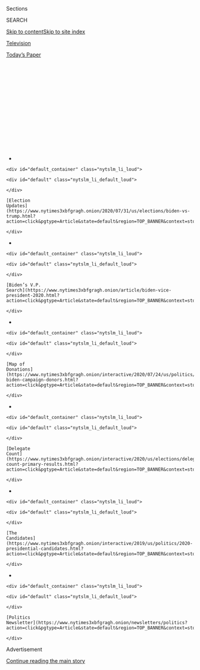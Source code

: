 <div id="app">

<div>

<div>

<div>

<div class="NYTAppHideMasthead css-1q2w90k e1suatyy0">

<div class="section css-ui9rw0 e1suatyy2">

<div class="css-eph4ug er09x8g0">

<div class="css-6n7j50">

</div>

<span class="css-1dv1kvn">Sections</span>

<div class="css-10488qs">

<span class="css-1dv1kvn">SEARCH</span>

</div>

[Skip to content](#site-content)[Skip to site
index](#site-index)

</div>

<div id="masthead-section-label" class="css-1wr3we4 eaxe0e00">

[Television](https://www.nytimes3xbfgragh.onion/section/arts/television)

</div>

<div class="css-10698na e1huz5gh0">

</div>

</div>

<div id="masthead-bar-one" class="section hasLinks css-15hmgas e1csuq9d3">

<div class="css-uqyvli e1csuq9d0">

</div>

<div class="css-1uqjmks e1csuq9d1">

</div>

<div class="css-9e9ivx">

[](https://myaccount.nytimes3xbfgragh.onion/auth/login?response_type=cookie&client_id=vi)

</div>

<div class="css-1bvtpon e1csuq9d2">

[Today’s
Paper](https://www.nytimes3xbfgragh.onion/section/todayspaper)

</div>

</div>

</div>

</div>

<div data-aria-hidden="false">

<div id="site-content" data-role="main">

<div>

<div class="css-1aor85t" style="opacity:0.000000001;z-index:-1;visibility:hidden">

<div class="css-1hqnpie">

<div class="css-epjblv">

<span class="css-17xtcya">[Television](/section/arts/television)</span><span class="css-x15j1o">|</span><span class="css-fwqvlz">Trump’s
Briefings, ‘The Apprentice’ and the Perils of the Second
Season</span>

</div>

<div class="css-k008qs">

<div class="css-1iwv8en">

<span class="css-18z7m18"></span>

<div>

</div>

</div>

<span class="css-1n6z4y">https://nyti.ms/3jjS0aW</span>

<div class="css-1705lsu">

<div class="css-4xjgmj">

<div class="css-4skfbu" data-role="toolbar" data-aria-label="Social Media Share buttons, Save button, and Comments Panel with current comment count" data-testid="share-tools">

  - 
  - 
  - 
  - 
    
    <div class="css-6n7j50">
    
    </div>

  - 

</div>

</div>

</div>

</div>

</div>

</div>

<div id="NYT_TOP_BANNER_REGION" class="css-13pd83m">

<div>

<div id="styln-elections-notifications-menu" class="section interactive-content interactive-size-medium css-1edisqu">

<div class="css-17ih8de interactive-body">

<div class="nytslm_innerContainer" data-aria-live="polite">

<div class="nytslm_title">

</div>

  - 
    
    <div id="default_container" class="nytslm_li_loud">
    
    <div id="default" class="nytslm_li_default_loud">
    
    </div>
    
    [Election
    Updates](https://www.nytimes3xbfgragh.onion/2020/07/31/us/elections/biden-vs-trump.html?action=click&pgtype=Article&state=default&region=TOP_BANNER&context=storylines_menu)
    
    </div>

  - 
    
    <div id="default_container" class="nytslm_li_loud">
    
    <div id="default" class="nytslm_li_default_loud">
    
    </div>
    
    [Biden’s V.P.
    Search](https://www.nytimes3xbfgragh.onion/article/biden-vice-president-2020.html?action=click&pgtype=Article&state=default&region=TOP_BANNER&context=storylines_menu)
    
    </div>

  - 
    
    <div id="default_container" class="nytslm_li_loud">
    
    <div id="default" class="nytslm_li_default_loud">
    
    </div>
    
    [Map of
    Donations](https://www.nytimes3xbfgragh.onion/interactive/2020/07/24/us/politics/trump-biden-campaign-donors.html?action=click&pgtype=Article&state=default&region=TOP_BANNER&context=storylines_menu)
    
    </div>

  - 
    
    <div id="default_container" class="nytslm_li_loud">
    
    <div id="default" class="nytslm_li_default_loud">
    
    </div>
    
    [Delegate
    Count](https://www.nytimes3xbfgragh.onion/interactive/2020/us/elections/delegate-count-primary-results.html?action=click&pgtype=Article&state=default&region=TOP_BANNER&context=storylines_menu)
    
    </div>

  - 
    
    <div id="default_container" class="nytslm_li_loud">
    
    <div id="default" class="nytslm_li_default_loud">
    
    </div>
    
    [The
    Candidates](https://www.nytimes3xbfgragh.onion/interactive/2019/us/politics/2020-presidential-candidates.html?action=click&pgtype=Article&state=default&region=TOP_BANNER&context=storylines_menu)
    
    </div>

  - 
    
    <div id="default_container" class="nytslm_li_loud">
    
    <div id="default" class="nytslm_li_default_loud">
    
    </div>
    
    [Politics
    Newsletter](https://www.nytimes3xbfgragh.onion/newsletters/politics?action=click&pgtype=Article&state=default&region=TOP_BANNER&context=storylines_menu)
    
    </div>

</div>

</div>

</div>

</div>

</div>

<div id="top-wrapper" class="css-1sy8kpn">

<div id="top-slug" class="css-l9onyx">

Advertisement

</div>

[Continue reading the main
story](#after-top)

<div class="ad top-wrapper" style="text-align:center;height:100%;display:block;min-height:250px">

<div id="top" class="place-ad" data-position="top" data-size-key="top">

</div>

</div>

<div id="after-top">

</div>

</div>

<div>

<div id="sponsor-wrapper" class="css-1hyfx7x">

<div id="sponsor-slug" class="css-19vbshk">

Supported by

</div>

[Continue reading the main
story](#after-sponsor)

<div id="sponsor" class="ad sponsor-wrapper" style="text-align:center;height:100%;display:block">

</div>

<div id="after-sponsor">

</div>

</div>

<div class="css-186x18t">

Critic’s
Notebook

</div>

<div class="css-1vkm6nb ehdk2mb0">

# Trump’s Briefings, ‘The Apprentice’ and the Perils of the Second Season

</div>

President Trump seems to think there’s no such thing as too much of him
on TV. He’s been wrong about that before.

<div class="css-79elbk" data-testid="photoviewer-wrapper">

<div class="css-z3e15g" data-testid="photoviewer-wrapper-hidden">

</div>

<div class="css-1a48zt4 ehw59r15" data-testid="photoviewer-children">

![<span class="css-16f3y1r e13ogyst0" data-aria-hidden="true">President
Trump will now be bringing back his televised evening coronavirus
briefings.</span><span class="css-cnj6d5 e1z0qqy90" itemprop="copyrightHolder"><span class="css-1ly73wi e1tej78p0">Credit...</span><span><span>Doug
Mills/The New York
Times</span></span></span>](https://static01.graylady3jvrrxbe.onion/images/2020/07/21/arts/21TRUMPTV1/merlin_174568761_fee73ca3-ec44-43d9-a380-5909f58a1e30-articleLarge.jpg?quality=75&auto=webp&disable=upscale)

</div>

</div>

<div class="css-18e8msd">

<div class="css-vp77d3 epjyd6m0">

<div class="css-hus3qt ey68jwv0" data-aria-hidden="true">

[![James
Poniewozik](https://static01.graylady3jvrrxbe.onion/images/2018/02/16/multimedia/author-james-poniewozik/author-james-poniewozik-thumbLarge.jpg
"James Poniewozik")](https://www.nytimes3xbfgragh.onion/by/james-poniewozik)

</div>

<div class="css-1baulvz">

By [<span class="css-1baulvz last-byline" itemprop="name">James
Poniewozik</span>](https://www.nytimes3xbfgragh.onion/by/james-poniewozik)

</div>

</div>

  - 
    
    <div class="css-ld3wwf e16638kd2">
    
    July 21,
    2020
    
    </div>

  - 
    
    <div class="css-4xjgmj">
    
    <div class="css-d8bdto" data-role="toolbar" data-aria-label="Social Media Share buttons, Save button, and Comments Panel with current comment count" data-testid="share-tools">
    
      - 
      - 
      - 
      - 
        
        <div class="css-6n7j50">
        
        </div>
    
      - 
    
    </div>
    
    </div>

</div>

</div>

<div class="section meteredContent css-1r7ky0e" name="articleBody" itemprop="articleBody">

<div class="css-1fanzo5 StoryBodyCompanionColumn">

<div class="css-53u6y8">

The pinnacle of Donald J. Trump’s TV career lasted one night, and he has
never stopped trying to relive it.

The finale of the first season of “The Apprentice” in 2004 was the
top-rated show on TV. Afterward the host, finally a mass-media star
after decades of courting fame, believed that giving people twice as
much of him would be twice as good.

NBC agreed, scheduling the show for two cycles the following year (and
then a spinoff with Martha Stewart). The “Apprentice” that returned was
more Trump-centric, the host more brash, loud and insulting, his
boardroom firings more dramatic and stunt-filled. Mr. Trump himself took
to the talk- and comedy-show circuit like a starlet in Oscar season,
appearing in ads and on red carpets delivering his trademark “You’re
fired” finger-point and sneer. He was everywhere.

It didn’t work. The ratings declined, first gradually, then
precipitously. While competitors like “American Idol” topped the charts
for years, “The Apprentice” declined until Mr. Trump was left hosting a
gimmick version with C-list celebrities. For years after, he would cling
to that one glorious stat from 2004 like an Electoral College map, to
claim that his reality show was still the biggest thing on TV.

</div>

</div>

<div class="css-1fanzo5 StoryBodyCompanionColumn">

<div class="css-53u6y8">

The host, of course, rebooted himself, parlaying his network celebrity
into a second life as a political commentator on Fox News, then
candidate, then president. But his reality-TV experience is worth
keeping in mind as he plans to revive his evening coronavirus briefings,
in the apparent belief that rebooting [last spring’s ratings
hit](https://www.nytimes3xbfgragh.onion/2020/03/25/business/media/trump-coronavirus-briefings-ratings.html)
will [reboot his poll
numbers](https://www.nytimes3xbfgragh.onion/2020/07/22/us/politics/trump-polls-2020.html).

<div id="NYT_MAIN_CONTENT_1_REGION" class="css-9tf9ac">

<div>

<div id="styln-nfldraft-updates-block" class="section interactive-content interactive-size-medium css-1ftcdic">

<div class="css-17ih8de interactive-body">

<div id="styln-briefing-block" data-asset-id="">

<div class="briefing-block-header-section">

# [Latest Updates: 2020 Election](https://www.nytimes3xbfgragh.onion/2020/07/31/us/elections/biden-vs-trump.html?action=click&pgtype=Article&state=default&region=MAIN_CONTENT_1&context=storylines_live_updates)

<div class="briefing-block-ts">

Updated 2020-08-01T01:26:45.732Z

</div>

</div>

  - [Kamala Harris, a top vice-presidential contender, confronts double
    standards.](https://www.nytimes3xbfgragh.onion/2020/07/31/us/elections/biden-vs-trump.html?action=click&pgtype=Article&state=default&region=MAIN_CONTENT_1&context=storylines_live_updates#link-29fdff45)
  - [Karen Bass and Susan Rice are rising on Biden’s vice-presidential
    shortlist.](https://www.nytimes3xbfgragh.onion/2020/07/31/us/elections/biden-vs-trump.html?action=click&pgtype=Article&state=default&region=MAIN_CONTENT_1&context=storylines_live_updates#link-13ec3d9c)
  - [Trump says Russian bounties to kill U.S. troops ‘never took
    place.’](https://www.nytimes3xbfgragh.onion/2020/07/31/us/elections/biden-vs-trump.html?action=click&pgtype=Article&state=default&region=MAIN_CONTENT_1&context=storylines_live_updates#link-49e9a016)

<div class="briefing-block-footer">

<div class="briefing-block-footer-meta">

[See more
updates](https://www.nytimes3xbfgragh.onion/2020/07/31/us/elections/biden-vs-trump.html?action=click&pgtype=Article&state=default&region=MAIN_CONTENT_1&context=storylines_live_updates)

</div>

</div>

</div>

</div>

</div>

</div>

</div>

NBC’s mistake with “The Apprentice” was partly an eternal TV pitfall:
milking the prize cow until it runs dry. Donald Trump, it turned out,
was no more immune to overexposure than Regis Philbin and “Who Wants to
Be a Millionaire.” (“Idol,” on the other hand, aired just one season a
year, and aimed to make stars of its contestants, not just its hosts.)

But it was also an error distinctive to Mr. Trump, who was both the star
and a producer of “The Apprentice”: Since his 1980s tabloid days, he
never believed there was such a thing as bad publicity, at least for
him. Or as the “Pod Save America” host and former Obama strategist Dan
Pfeiffer put it in [a Tweet on
Tuesday](https://twitter.com/danpfeiffer/status/1285241783937429505):
“Trump always thinks more Trump is the solution when it is always the
cause of the problem.”

Sure, attention is an asset, in politics as in reality TV. Mr. Trump’s
willingness to feed the news beast in 2016 earned him billions in free
media and effectively made him the election’s protagonist.

And [as I
wrote](https://www.nytimes3xbfgragh.onion/2020/03/30/arts/television/trump-coronavirus-briefing.html)
during Mr. Trump’s first run of briefings in the spring, they offered
him an opportunity he hadn’t had since he started “The Apprentice”: a
regular TV platform in which he could speak to a mass audience beyond
his loyalist base. For a moment, they allowed him to create the visual
impression that he was acting on the pandemic, by going out and speaking
on it. For a moment, his approval ratings — and TV ratings — went up.

</div>

</div>

<div class="css-1fanzo5 StoryBodyCompanionColumn">

<div class="css-53u6y8">

But what you do with the attention turns out to matter, at least when
the stakes are hundreds of thousands of lives, not a game-show prize. It
matters if you suggest that [household
disinfectants](https://www.nytimes3xbfgragh.onion/2020/04/24/us/politics/trump-inject-disinfectant-bleach-coronavirus.html)
could be a medical treatment. It matters if you go to war with your own
medical experts. It matters if you minimize, on Page 1, a terrible
reality that everyone can read about for themselves in the obituaries.

Judging by the president’s decision, he doesn’t see this as the problem.
Instead the problem is not *enough* him on TV, giving the people what
worked for him before — zinging, blustering, pointing fingers and
fighting.

His plan to return to prime time was not accompanied by an announced
shift in public-health policy. The thinking simply seems to be: People
want to see the president doing something. And to Donald Trump, going on
TV is the doing-somethingest thing of all.

Thus we saw him on Sunday, sitting for an excruciating interview with
[Chris Wallace of Fox
News](https://www.nytimes3xbfgragh.onion/2020/07/19/us/politics/trump-fox-interview-coronavirus-race.html),
doubling down on blatant disinformation — like his claim that the United
States has the lowest Covid-19 mortality rate in the world — in the face
of ruthless fact-checking. As in his “You’re fired” days, he fell back
on his trusty catchphrase, calling Mr. Wallace “fake news” as if the
words could dispel the interviewer from the boardroom.

At one point, Mr. Wallace brought up the president’s past criticisms of
him, asking if he understood that it was a journalist’s duty to
interview the president’s rivals, too. A more blunt way of putting it
would be: Does the president think it’s Fox’s job to help him win the
election?

He seems to think so. He [tweeted a complaint in
May](https://twitter.com/realDonaldTrump/status/1263537553073942528)
that Fox was “doing nothing to help Republicans, and me, get
re-elected.” But in a broader sense, he has suggested that TV itself
owes him payback for all he’s given it. TV networks, he has said, will
[miss the
ratings](https://www.hollywoodreporter.com/news/donald-trump-says-media-needs-him-win-election-1070632)
he brings if he is voted out of the White House.

</div>

</div>

<div class="css-1fanzo5 StoryBodyCompanionColumn">

<div class="css-53u6y8">

He may be right, but he also assumes that TV viewers think like TV
networks. He acts as if Americans would suffer anything rather than the
boredom he imagines they would endure without him. Thus his preferred
epithet for his opponent, Joseph R. Biden Jr. — “Sleepy” — which may not
be the killer burn he imagines to a populace tired of staying up all
night in anxiety.

And yet Mr. Trump is, if you trust the current polls, currently losing
to a challenger who is running a quasi-incumbent-like media strategy,
avoiding making big splashes and letting his rival do the work for him.
Mr. Trump seems resentful of this — “Let him come out of his basement,”
he told Mr. Wallace — or maybe just incredulous. Why would any sane
person not get as much media attention as possible?

Mr. Trump seems to believe that Americans are yearning for a TV star
more than they are yearning for a leader — or, at least, that they do
not recognize a difference between the two.

Criticize his approach, of course, and there is a ready answer: The “Too
much is never enough” strategy worked for him in 2016. It worked in
2004, too, in the first season of “The Apprentice.”

It always works until it stops working. Until someone decides that too
much, in fact, is enough
already.

</div>

</div>

<div>

</div>

</div>

<div>

</div>

<div>

</div>

<div id="NYT_BELOW_MAIN_CONTENT_REGION">

<div>

<div id="STLYN_guide_v1_STYLN_guide_a" class="section css-l08pwh interactive-content interactive-size-medium">

<div class="css-17ih8de interactive-body">

<div class="g-story g-freebird g-max-limit" data-preview-slug="styln-scroll-guide">

</div>

<div id="g-electionguide-id" class="g-electionguide">

<div class="g-electionguide-container">

<div class="g-electionguide-wrapper">

<div class="g-electionguide-logo">

</div>

# Our 2020 Election Guide

Updated July 31, 2020

  - 
    
    -----
    
    ## The Latest
    
      - President Trump’s assault on the Postal Service is intersecting
        with his attacks on mail-in voting. [Voting rights groups say it
        is a recipe for
        disaster.](https://www.nytimes3xbfgragh.onion/2020/07/31/us/politics/trump-usps-mail-delays.html?action=click&pgtype=Article&state=default&region=BELOW_MAIN_CONTENT&context=storylines_guide)

  - 
    
    -----
    
    ## Biden’s V.P. Search
    
      - [Here are 13
        women](https://www.nytimes3xbfgragh.onion/article/biden-vice-president-2020.html?action=click&pgtype=Article&state=default&region=BELOW_MAIN_CONTENT&context=storylines_guide)
        who have been under consideration to be Joe Biden’s running
        mate, and why each might be chosen — and might not be.

  - 
    
    -----
    
    ## Keep Up With Our Coverage
    
      - Get an
        [email](https://www.nytimes3xbfgragh.onion/newsletters/politics?action=click&pgtype=Article&state=default&region=BELOW_MAIN_CONTENT&context=storylines_guide)
        recapping the day’s news
    
    <!-- end list -->
    
      - Download our mobile app on
        [iOS](https://apps.apple.com/us/app/nytimes/id284862083?ls=1&mat_click_id=5c79ae7455014fd1bd66b5610c05b8f2-20191112-16948&referrer=mat_click_id%3D5c79ae7455014fd1bd66b5610c05b8f2-20191112-16948%26link_click_id%3D722930677036718082)
        and
        [Android](http://a.localytics.com/android?id=com.nytimes.android&referrer=utm_source%3Dother_nyt_mobile_web%26utm_medium%3DWeb%2520page%26utm_term%3DGeneral%2520Mobile%2520Page%26utm_campaign%3DNYT%2520Mobile%2520General%2520Page)
        and turn on Breaking News and Politics alerts

</div>

</div>

</div>

</div>

</div>

</div>

</div>

<div>

</div>

<div>

<div id="bottom-wrapper" class="css-1ede5it">

<div id="bottom-slug" class="css-l9onyx">

Advertisement

</div>

[Continue reading the main
story](#after-bottom)

<div id="bottom" class="ad bottom-wrapper" style="text-align:center;height:100%;display:block;min-height:90px">

</div>

<div id="after-bottom">

</div>

</div>

</div>

</div>

</div>

## Site Index

<div>

</div>

## Site Information Navigation

  - [© <span>2020</span> <span>The New York Times
    Company</span>](https://help.nytimes3xbfgragh.onion/hc/en-us/articles/115014792127-Copyright-notice)

<!-- end list -->

  - [NYTCo](https://www.nytco.com/)
  - [Contact
    Us](https://help.nytimes3xbfgragh.onion/hc/en-us/articles/115015385887-Contact-Us)
  - [Work with us](https://www.nytco.com/careers/)
  - [Advertise](https://nytmediakit.com/)
  - [T Brand Studio](http://www.tbrandstudio.com/)
  - [Your Ad
    Choices](https://www.nytimes3xbfgragh.onion/privacy/cookie-policy#how-do-i-manage-trackers)
  - [Privacy](https://www.nytimes3xbfgragh.onion/privacy)
  - [Terms of
    Service](https://help.nytimes3xbfgragh.onion/hc/en-us/articles/115014893428-Terms-of-service)
  - [Terms of
    Sale](https://help.nytimes3xbfgragh.onion/hc/en-us/articles/115014893968-Terms-of-sale)
  - [Site
    Map](https://spiderbites.nytimes3xbfgragh.onion)
  - [Help](https://help.nytimes3xbfgragh.onion/hc/en-us)
  - [Subscriptions](https://www.nytimes3xbfgragh.onion/subscription?campaignId=37WXW)

</div>

</div>

</div>

</div>
